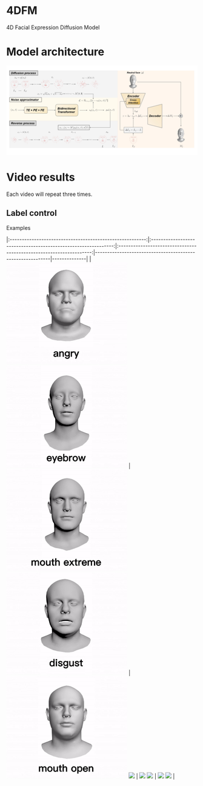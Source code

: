 # 4DFM
4D Facial Expression Diffusion Model

# Model architecture


<img  src="model.jpg"  />

# Video results
Each video will repeat three times.

## Label control

Examples


|:--------------------------------------------------------:|:--------------------------------------------------------------:|:-------------------------------------------------------------------:|-----------------------------------------------------------|--------------|
| <img src="results/angry.gif#gh-light-mode-only" height="270" /> <img src="results/eyebrow.gif#gh-dark-mode-only" height="270" /> | <img src="results/mouth_extreme.gif#gh-light-mode-only" height="270" /> <img src="results/disgust.gif#gh-dark-mode-only" height="270" /> | <img src="results/mouth_open.gif#gh-light-mode-only" height="270" /> <img src="visuals/high_knee_running_neg.gif#gh-dark-mode-only" height="270" /> | <img src="visuals/bending.gif#gh-light-mode-only" height="270" /> <img src="visuals/bending_neg.gif#gh-dark-mode-only" height="270" /> | <img src="visuals/knee_raising.gif#gh-light-mode-only" height="270" /> <img src="visuals/knee_raising_neg.gif#gh-dark-mode-only" height="270" />             |

